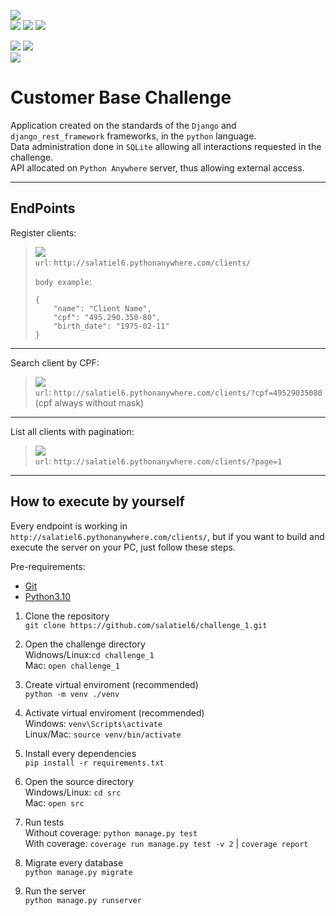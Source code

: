 ![](https://img.shields.io/badge/release-v1.1.0-gold)  
![](https://img.shields.io/badge/python-v3.10.1-blue)
![](https://img.shields.io/badge/Django-v4.0.4-white)
![](https://img.shields.io/badge/mysqlclient-v2.1.0-000000)

![](https://img.shields.io/badge/passed_tests-5-brightgreen)
![](https://img.shields.io/badge/failed_tests-0-red)  
![](https://img.shields.io/badge/coverage-94%25-green)

# Customer Base Challenge

Application created on the standards of the `Django` and `django_rest_framework` frameworks, in the `python` language.  
Data administration done in `SQLite` allowing all interactions requested in the challenge.  
API allocated on `Python Anywhere` server, thus allowing external access.

---

## EndPoints

Register clients:
> ![](https://img.shields.io/badge/method-POST-purple)  
> `url`: `http://salatiel6.pythonanywhere.com/clients/`  
>
> `body example`:
> ```
> {
>     "name": "Client Name",
>     "cpf": "495.290.350-80",
>     "birth_date": "1975-02-11"
> }
> ```

---

Search client by CPF:
> ![](https://img.shields.io/badge/method-GET-pink)  
> `url`: `http://salatiel6.pythonanywhere.com/clients/?cpf=49529035080`  (cpf always without mask)

---

List all clients with pagination:
> ![](https://img.shields.io/badge/method-GET-pink)  
> `url`: `http://salatiel6.pythonanywhere.com/clients/?page=1`

---

## How to execute by yourself
Every endpoint is working in `http://salatiel6.pythonanywhere.com/clients/`, but if you want to build and execute the server on your PC, just follow these steps.

Pre-requirements:
- [Git](https://git-scm.com/downloads)
- [Python3.10](https://www.python.org/downloads/)

1. Clone the repository    
`git clone https://github.com/salatiel6/challenge_1.git`


2. Open the challenge directory  
Widnows/Linux:`cd challenge_1`  
Mac: `open challenge_1`


3. Create virtual enviroment (recommended)  
`python -m venv ./venv`


4. Activate virtual enviroment (recommended)  
Windows: `venv\Scripts\activate`  
Linux/Mac: `source venv/bin/activate`


5. Install every dependencies  
`pip install -r requirements.txt`


6. Open the source directory  
Windows/Linux: `cd src`  
Mac: `open src`


7. Run tests  
Without coverage: `python manage.py test`  
With coverage: `coverage run manage.py test -v 2` | `coverage report`


8. Migrate every database  
`python manage.py migrate`


9. Run the server  
`python manage.py runserver`